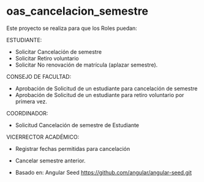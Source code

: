 # oas_cancelacion_semestre
Este proyecto se realiza para que los Roles puedan:

ESTUDIANTE:

* Solicitar Cancelación de semestre
* Solicitar Retiro voluntario
* Solicitar No renovación de matrícula (aplazar semestre).

CONSEJO DE FACULTAD:

* Aprobación de Solicitud de un estudiante para cancelación de semestre
* Aprobación de Solicitud de un estudiante para retiro voluntario por primera vez.

COORDINADOR:

* Solicitud Cancelación de semestre de Estudiante

VICERRECTOR ACADÉMICO:

* Registrar fechas permitidas para cancelación
* Cancelar semestre anterior.

* Basado en: Angular Seed https://github.com/angular/angular-seed.git

